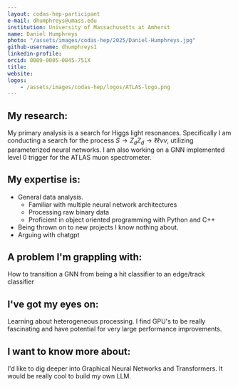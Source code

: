 ```yaml
---
layout: codas-hep-participant
e-mail: dhumphreys@umass.edu
institution: University of Massachusetts at Amherst
name: Daniel Humphreys
photo: "/assets/images/codas-hep/2025/Daniel-Humphreys.jpg"
github-username: dhumphreys1
linkedin-profile:
orcid: 0009-0005-0845-751X
title:
website:
logos:
    - /assets/images/codas-hep/logos/ATLAS-logo.png
---
```

## My research:
My primary analysis is a search for Higgs light resonances. Specifically I am conducting a search for the process $S\rightarrow Z_d Z_d \rightarrow \ell\ell\nu\nu$, utilizing parameterized neural networks. I am also working on a GNN implemented level 0 trigger for the ATLAS muon spectrometer.

## My expertise is:
- General data analysis.
    - Familiar with multiple neural network architectures
    - Processing raw binary data
    - Proficient in object oriented programming with Python and C++
- Being thrown on to new projects I know nothing about.
- Arguing with chatgpt

## A problem I'm grappling with:
How to transition a GNN from being a hit classifier to an edge/track classifier

## I've got my eyes on:
Learning about heterogeneous processing. I find GPU's to be really fascinating and have potential for very large performance improvements.

## I want to know more about:
I'd like to dig deeper into Graphical Neural Networks and Transformers. It would be really cool to build my own LLM.
